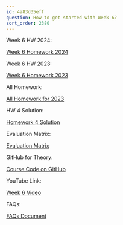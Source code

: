 ```yaml
---
id: 4a83d35eff
question: How to get started with Week 6?
sort_order: 2380
---
```


Week 6 HW 2024:

[Week 6 Homework 2024](https://github.com/DataTalksClub/machine-learning-zoomcamp/blob/master/cohorts/2024/06-trees/homework.md)

Week 6 HW 2023:

[Week 6 Homework 2023](https://github.com/DataTalksClub/machine-learning-zoomcamp/blob/master/cohorts/2023/06-trees/homework.md)

All Homework:

[All Homework for 2023](https://github.com/DataTalksClub/machine-learning-zoomcamp/blob/master/cohorts/2023/)

HW 4 Solution:

[Homework 4 Solution](https://github.com/alexeygrigorev/mlbookcamp-code/blob/master/course-zoomcamp/cohorts/2022/04-evaluation/homework_4.ipynb)

Evaluation Matrix:

[Evaluation Matrix](https://docs.google.com/spreadsheets/d/e/2PACX-1vQCwqAtkjl07MTW-SxWUK9GUvMQ3Pv_fF8UadcuIYLgHa0PlNu9BRWtfLgivI8xSCncQs82HDwGXSm3/pubhtml)

GitHub for Theory:

[Course Code on GitHub](https://github.com/alexeygrigorev/mlbookcamp-code/tree/master/course-zoomcamp)

YouTube Link:

[Week 6 Video](https://www.youtube.com/watch?v=GJGmlfZoCoU&list=PL3MmuxUbc_hIhxl5Ji8t4O6lPAOpHaCLR&index=57)

FAQs:

[FAQs Document](https://docs.google.com/document/d/1LpPanc33QJJ6BSsyxVg-pWNMplal84TdZtq10naIhD8/edit#heading=h.lpz96zg7l47j)